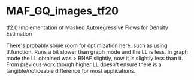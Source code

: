 # MAF_GQ_images_tf20
tf2.0 Implementation of Masked Autoregressive Flows for Density Estimation

There's probably some room for optimization here, such as using tf.function.  Runs a bit slower than graph mode and the LL is less.  In graph mode the LL obtained was > BNAF slightly, now it is slightly less than it.  From previous work though higher LL doesn't ensure there is a tangible/noticeable difference for most applications.
